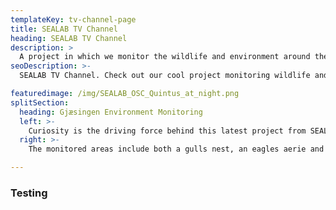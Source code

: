 ```yaml
---
templateKey: tv-channel-page
title: SEALAB TV Channel
heading: SEALAB TV Channel
description: >
  A project in which we monitor the wildlife and environment around the SEALAB Ocean Space Center situated on Gjæsingen island off the Norwegian coast
seoDescription: >-
  SEALAB TV Channel. Check out our cool project monitoring wildlife and environment around the SEALAB Ocean Space Center situated on Gjæsingen island off the Norwegian coast.

featuredimage: /img/SEALAB_OSC_Quintus_at_night.png
splitSection:
  heading: Gjæsingen Environment Monitoring
  left: >-
    Curiosity is the driving force behind this latest project from SEALAB. In this endeavour we monitor areas of interest both above and below sea level at the SEALAB Ocean Space Center on Gjæsingen island. These areas of interest are monitored by our camera systems and a real-time livestream is made available by our infrastructure to be reached from anywhere with a network connection.
  right: >-
    The monitored areas include both a gulls nest, an eagles aerie and our own custom built lobster shelter. The goal for this project is simply to satisfy our own curiosity and to provide the inhabitants of Gjæsingen island with a new way to enjoy their local environment

---
```


### Testing